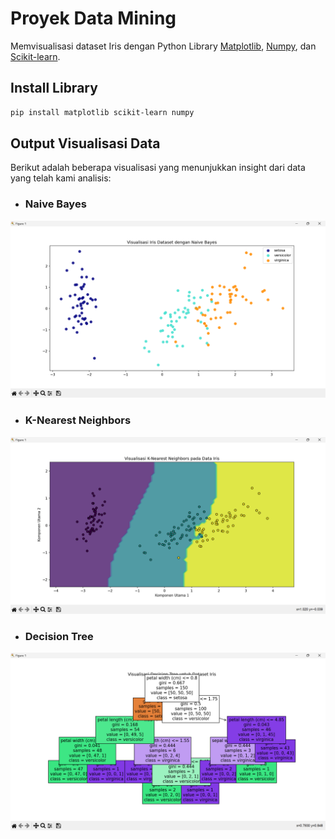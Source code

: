 # Proyek Data Mining

Memvisualisasi dataset Iris dengan Python Library [Matplotlib](https://matplotlib.org/), [Numpy](https://numpy.org/), dan [Scikit-learn](https://scikit-learn.org/).

## Install Library
```bash
pip install matplotlib scikit-learn numpy
```
## Output Visualisasi Data
Berikut adalah beberapa visualisasi yang menunjukkan insight dari data yang telah kami analisis:

- ### Naive Bayes
![Visualisasi Data](/screenshot/naive.png)

- ### K-Nearest Neighbors
![Visualisasi Data](/screenshot/K-nearest-Neighbors.png)

- ### Decision Tree
![Visualisasi Data](/screenshot/decision-tree.png)

